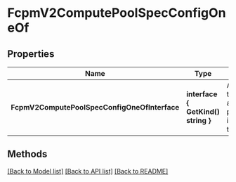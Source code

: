 # FcpmV2ComputePoolSpecConfigOneOf

## Properties

Name | Type | Description | Notes
------------ | ------------- | ------------- | -------------
**FcpmV2ComputePoolSpecConfigOneOfInterface** | **interface { GetKind() string }** | An interface that can hold any of the proper implementing types |

## Methods


[[Back to Model list]](../README.md#documentation-for-models) [[Back to API list]](../README.md#documentation-for-api-endpoints) [[Back to README]](../README.md)


